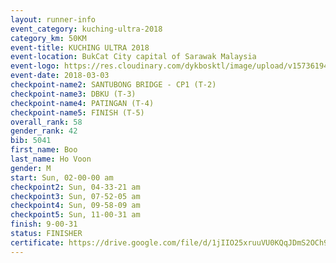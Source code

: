 ```yaml
--- 
layout: runner-info 
event_category: kuching-ultra-2018 
category_km: 50KM 
event-title: KUCHING ULTRA 2018 
event-location: BukCat City capital of Sarawak Malaysia 
event-logo: https://res.cloudinary.com/dykbosktl/image/upload/v1573619473/Logo/kuching-ultra-2018-logo_tlpvm5.png 
event-date: 2018-03-03 
checkpoint-name2: SANTUBONG BRIDGE - CP1 (T-2) 
checkpoint-name3: DBKU (T-3) 
checkpoint-name4: PATINGAN (T-4) 
checkpoint-name5: FINISH (T-5) 
overall_rank: 58
gender_rank: 42
bib: 5041
first_name: Boo
last_name: Ho Voon
gender: M
start: Sun, 02-00-00 am
checkpoint2: Sun, 04-33-21 am
checkpoint3: Sun, 07-52-05 am
checkpoint4: Sun, 09-58-09 am
checkpoint5: Sun, 11-00-31 am
finish: 9-00-31
status: FINISHER
certificate: https://drive.google.com/file/d/1jIIO25xruuVU0KQqJDmS2OCh9E-1U71G/view?usp=sharing
--- 
```

